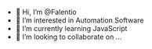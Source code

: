 - 👋 Hi, I’m @Falentio
- 👀 I’m interested in Automation Software
- 🌱 I’m currently learning JavaScript
- 💞️ I’m looking to collaborate on ...

<!---
Falentio/Falentio is a ✨ special ✨ repository because its `README.md` (this file) appears on your GitHub profile.
You can click the Preview link to take a look at your changes.
--->
